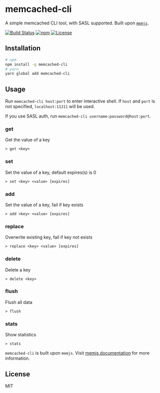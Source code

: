# memcached-cli

A simple memcached CLI tool, with SASL supported. Built upon [`memjs`](https://github.com/alevy/memjs).

[![Build Status](https://travis-ci.org/pd4d10/memcached-cli.svg?branch=master)](https://travis-ci.org/pd4d10/memcached-cli)
[![npm](https://img.shields.io/npm/v/memcached-cli.svg)](https://www.npmjs.com/package/memcached-cli)
[![License](https://img.shields.io/npm/l/memcached-cli.svg)](https://www.npmjs.com/package/memcached-cli)

## Installation

```sh
# npm
npm install -g memcached-cli
# yarn
yarn global add memcached-cli
```

## Usage

Run `memcached-cli host:port` to enter interactive shell. If `host` and `port` is not specified, `localhost:11211` will be used.

If you use SASL auth, run `memcached-cli username:password@host:port`.

### get

Get the value of a key

`> get <key>`

### set

Set the value of a key, default expires(s) is 0

`> set <key> <value> [expires]`

### add

Set the value of a key, fail if key exists

`> add <key> <value> [expires]`

### replace

Overwrite existing key, fail if key not exists

`> replace <key> <value> [expires]`

### delete

Delete a key

`> delete <key>`

### flush

Flush all data

`> flush`

### stats

Show statistics

`> stats`

`memcached-cli` is built upon `memjs`. Visit [memjs documentation](http://alevy.github.io/memjs/) for more information.

## License

MIT
